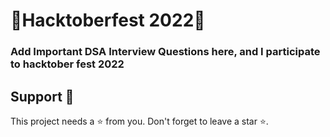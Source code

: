 
# 🎉Hacktoberfest 2022🎉

### Add Important DSA Interview Questions here, and I participate to hacktober fest 2022


## Support 🙏 <a name = "support"></a>

This project needs a ⭐️ from you. Don't forget to leave a star ⭐.
